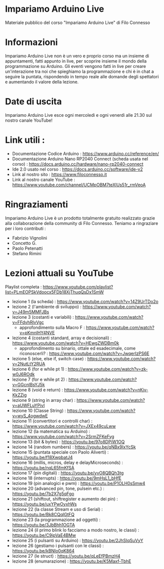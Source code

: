 # Impariamo Arduino Live

Materiale pubblico del corso "Impariamo Arduino Live" di Filo Connesso 

# Informazioni

Impariamo Arduino Live non è un vero e proprio corso ma un insieme di appuntamenti, fatti appunto in live, per scoprire insieme il mondo della programmazione su Arduino. Gli eventi vengono fatti in live per creare un'interazione tra noi che spieghiamo la programmazione e chi è in chat a seguire la puntata, rispondendo in tempo reale alle domande degli spettatori e aumentando il valore della lezione.

# Date di uscita

Impariamo Arduino Live esce ogni mercoledì e ogni venerdì alle 21.30 sul nostro canale YouTube!

# Link utili : 

- Documentazione Codice Arduino : https://www.arduino.cc/reference/en/
- Documentazione Arduino Nano RP2040 Connect (scheda usata nel corso) : https://docs.arduino.cc/hardware/nano-rp2040-connect
- Ide 2.0 usato nel corso : https://docs.arduino.cc/software/ide-v2
- Link al nostro sito : https://www.filoconnesso.it
- Link al nostro canale YouTube : https://www.youtube.com/channel/UCMpOBM7teXlUs51r_rmVeoA

# Ringraziamenti

Impariamo Arduino Live è un prodotto totalmente gratuito realizzato grazie alla collaborazione della community di Filo Connesso.
Teniamo a ringraziare per i loro contributi :

- Fabrizio Vignolini
- Concetto G.
- Paolo Petenatti
- Stefano Rimini

# Lezioni attuali su YouTube

Playlist completa : https://www.youtube.com/playlist?list=PLmEOPSkVdoocx5FDb18XjThuqQsDx1SmW

- lezione 1 (la scheda) : https://www.youtube.com/watch?v=14Z9UrTDo2o
- lezione 2 (l'ambiente di sviluppo) : https://www.youtube.com/watch?v=J49m5MMFJBs
- lezione 3 (costanti e variabili) : https://www.youtube.com/watch?v=FFdvhRlvVgc
  - approfondimento sulla Macro F : https://www.youtube.com/watch?v=pKmnlHY4NVE
- lezione 4 (costanti standard, array e decisionali) : https://www.youtube.com/watch?v=HEwgZWDBm0k
  - approfondimento su binario, ottale ed esadecimale, come riconoscerli? : https://www.youtube.com/watch?v=JwqerIzPS6E
- lezione 5 (else, else if, switch case) : https://www.youtube.com/watch?v=2NutLtY2RUA
- lezione 6 (for e while pt 1) : https://www.youtube.com/watch?v=zk-w0J6ROdk
- lezione 7 (for e while pt 2) : https://www.youtube.com/watch?v=GGcnIBsYJ5k
- lezione 8 (void e return) : https://www.youtube.com/watch?v=nKjv-KkZZig
- lezione 9 (string in array char) : https://www.youtube.com/watch?v=aUWFLuYPivI
- lezione 10 (Classe String) : https://www.youtube.com/watch?v=wyS_4ogwdwE
- lezione 11 (convertitori e controlli char) : https://www.youtube.com/watch?v=JXEx49cuLww
- lezione 12 (la matematica su Arduino) : https://www.youtube.com/watch?v=2SrmZFKeFvg
- lezione 13 (bit & bytes) : https://youtu.be/97o8DPiW1OQ
- lezione 14 (random numbers) : https://youtu.be/qNBx9IxYcSk
- lezione 15 (puntata speciale con Paolo Aliverti) : https://youtu.be/f18XwpbatJ4
- lezione 16 (millis, micros, delay e delayMicroseconds) : https://youtu.be/nqL65fmKfSA
- lezione 17 (pin digitali) : https://youtu.be/yvO8QBQh3tg
- lezione 18 (interrupts) : https://youtu.be/9mHsL1_bHfE
- lezione 19 (pin analogici e pwm) : https://youtu.be/P1OLH0sSmw4
- lezione 20 (advanced pin, tone, pulsein etc.) : https://youtu.be/7b2X7g5qFgo
- lezione 21 (shiftout, shiftregister e aumento dei pin) : https://youtu.be/uxYPwOyxhWs
- lezione 22 (la classe Stream e uso di Serial) : https://youtu.be/Bk8CQqIGtFQ
- lezione 23 (la programmazione ad oggetti) : https://youtu.be/3JbBhh1OGTA
- lezione 24 (il primo blink lo facciamo a modo nostro, le classi) : https://youtu.be/C9ipVaE4BMw
- lezione 25 (i pulsanti su Arduino) : https://youtu.be/2JhSIqSuVyY
- lezione 26 (gestiamo i pulsanti con le classi) : https://youtu.be/kBNIo0qK864
- lezione 27 (le struct) : https://youtu.be/qLeEfPBmzH4
- lezione 28 (enumarazione) : https://youtu.be/K5Maxf-TbhE
